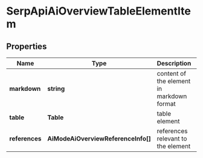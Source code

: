 # SerpApiAiOverviewTableElementItem

## Properties

| Name | Type | Description | Notes |
|------------ | ------------- | ------------- | -------------|
**markdown** | **string** | content of the element in markdown format |[optional]|
**table** | **Table** | table element |[optional]|
**references** | **AiModeAiOverviewReferenceInfo[]** | references relevant to the element |[optional]|